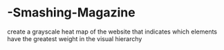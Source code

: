 # -Smashing-Magazine
create a grayscale heat map of the website that indicates which elements have the greatest weight in the visual hierarchy
